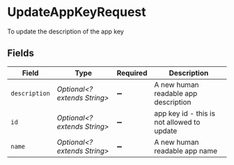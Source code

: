 # UpdateAppKeyRequest

To update the description of the app key


## Fields

| Field                                      | Type                                       | Required                                   | Description                                |
| ------------------------------------------ | ------------------------------------------ | ------------------------------------------ | ------------------------------------------ |
| `description`                              | *Optional<? extends String>*               | :heavy_minus_sign:                         | A new human readable app description       |
| `id`                                       | *Optional<? extends String>*               | :heavy_minus_sign:                         | app key id - this is not allowed to update |
| `name`                                     | *Optional<? extends String>*               | :heavy_minus_sign:                         | A new human readable app name              |
